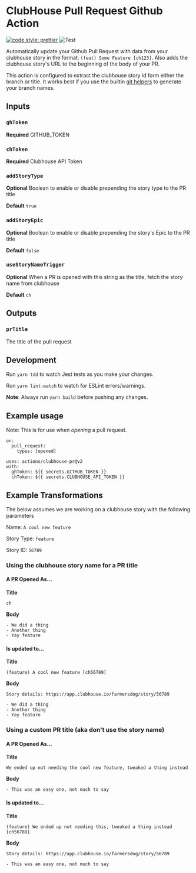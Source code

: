 # ClubHouse Pull Request Github Action

[![code style: prettier](https://img.shields.io/badge/code_style-prettier-ff69b4.svg?style=flat-square)](https://github.com/prettier/prettier)
![Test](https://github.com/farmersdog/clubhouse-pr/workflows/Test/badge.svg)

Automatically update your Github Pull Request with data from your clubhouse story in the format: `(feat) Some Feature [ch123]`. Also adds the clubhouse story's URL to the beginning of the body of your PR.

This action is configured to extract the clubhouse story id form either the branch or title. It works best if you use the builtin [git helpers](https://help.clubhouse.io/hc/en-us/articles/207540323-Using-Branches-and-Pull-Requests-with-the-Clubhouse-VCS-Integrations) to generate your branch names.

## Inputs

### `ghToken`

**Required** GITHUB_TOKEN

### `chToken`

**Required** Clubhouse API Token

### `addStoryType`

**Optional** Boolean to enable or disable prepending the story type to the PR title

**Default** `true`

### `addStoryEpic`

**Optional** Boolean to enable or disable prepending the story's Epic to the PR title

**Default** `false`

### `useStoryNameTrigger`

**Optional** When a PR is opened with this string as the title, fetch the story name from clubhouse

**Default** `ch`

## Outputs

### `prTitle`

The title of the pull request

## Development

Run `yarn tdd` to watch Jest tests as you make your changes.

Run `yarn lint:watch` to watch for ESLint errors/warnings.

**Note**: Always run `yarn build` before pushing any changes.

## Example usage

Note: This is for use when _opening_ a pull request.

```
on:
  pull_request:
    types: [opened]
```

```
uses: actions/clubhouse-pr@v2
with:
  ghToken: ${{ secrets.GITHUB_TOKEN }}
  chToken: ${{ secrets.CLUBHOUSE_API_TOKEN }}
```

## Example Transformations

The below assumes we are working on a clubhouse story with the following parameters

Name: `A cool new feature`

Story Type: `feature`

Story ID: `56789`

### Using the clubhouse story name for a PR title

#### A PR Opened As...

**Title**

```
ch
```

**Body**

```
- We did a thing
- Another thing
- Yay feature
```

#### Is updated to...

**Title**

```
(feature) A cool new feature [ch56789]
```

**Body**

```
Story details: https://app.clubhouse.io/farmersdog/story/56789

- We did a thing
- Another thing
- Yay feature
```

### Using a custom PR title (aka don't use the story name)

#### A PR Opened As...

**Title**

```
We ended up not needing the cool new feature, tweaked a thing instead
```

**Body**

```
- This was an easy one, not much to say
```

#### Is updated to...

**Title**

```
(feature) We ended up not needing this, tweaked a thing instead [ch56789]
```

**Body**

```
Story details: https://app.clubhouse.io/farmersdog/story/56789

- This was an easy one, not much to say
```
